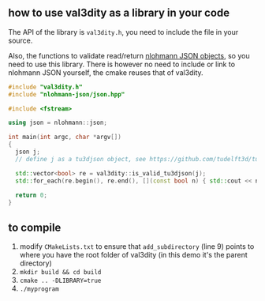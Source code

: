 
## how to use val3dity as a library in your code

The API of the library is `val3dity.h`, you need to include the file in your source.

Also, the functions to validate read/return [nlohmann JSON objects](https://github.com/nlohmann/json), so you need to use this library. 
There is however no need to include or link to nlohmann JSON yourself, the cmake reuses that of val3dity.

```cpp
#include "val3dity.h" 
#include "nlohmann-json/json.hpp"

#include <fstream>

using json = nlohmann::json;

int main(int argc, char *argv[])
{
  json j;
  // define j as a tu3djson object, see https://github.com/tudelft3d/tu3djson

  std::vector<bool> re = val3dity::is_valid_tu3djson(j);
  std::for_each(re.begin(), re.end(), [](const bool n) { std::cout << n << std::endl; });
   
  return 0;
}
```



## to compile

1. modify `CMakeLists.txt` to ensure that `add_subdirectory` (line 9) points to where you have the root folder of val3dity (in this demo it's the parent directory)
1. `mkdir build && cd build`
1. `cmake .. -DLIBRARY=true`
1. `./myprogram`
